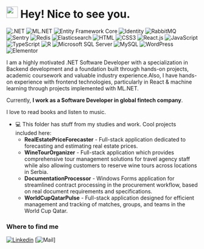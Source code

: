 <h1><img src="https://emojis.slackmojis.com/emojis/images/1531849430/4246/blob-sunglasses.gif?1531849430" width="30"/> Hey! Nice to see you.</h1>

![.NET](https://img.shields.io/badge/.NET-663399?style=flat-square&logo=.net&logoColor=white)
![ML.NET](https://img.shields.io/badge/ML.NET-green)
![Entity Framework Core](https://img.shields.io/badge/Entity_Framework_Core-blue)
![Identity](https://img.shields.io/badge/Identity-yellow)
![RabbitMQ](https://img.shields.io/badge/RabbitMQ-orange)
![Sentry](https://img.shields.io/badge/Sentry-purple)
![Redis](https://img.shields.io/badge/redis-%23DD0031.svg?&style=flat-square&logo=redis&logoColor=white)
![Elasticsearch](https://img.shields.io/badge/Elasticsearch-005571?logo=elasticsearch)
![HTML](https://img.shields.io/badge/HTML5-E34F26?style=flat-square&logo=html5&logoColor=white)
![CSS3](https://img.shields.io/badge/CSS3-1572B6?style=flat-square&logo=css3&logoColor=white)
![React.js](https://img.shields.io/badge/React.js-0081CB?style=flat-square&logo=react&logoColor=61DAFB)
![JavaScript](https://img.shields.io/badge/JavaScript-F7DF1E?style=flat-square&logo=javascript&logoColor=black)
![TypeScript](https://img.shields.io/badge/TypeScript-007ACC?style=flat-square&logo=typescript&logoColor=white)
![R](https://img.shields.io/badge/R-3776AB?style=flat-square&logo=R&logoColor=white)
![Microsoft SQL Server](https://img.shields.io/badge/Microsoft%20SQL%20Server-blue?logo=microsoft-sql-server)
![MySQL](https://img.shields.io/badge/MySQL-005C84?style=flat-square&logo=mysql&logoColor=white)
![WordPress](https://img.shields.io/badge/Wordpress-21759B?style=flat-square&logo=wordpress&logoColor=white)
![Elementor](https://img.shields.io/badge/Elementor-9146FF?style=flat-square&logo=elementor&logoColor=white)

I am a highly motivated .NET Software Developer with a specialization in Backend development and a foundation built through hands-on projects, academic coursework and valuable industry experience.Also, I have hands-on experience with frontend technologies, particularly in React & machine learning through projects implemented with ML.NET. 

Currently, **I work as a Software Developer in global fintech company**.

I love to read books and listen to music.

- 💻 This folder has stuff from my studies and work. Cool projects included here:
  - **RealEstatePriceForecaster** - Full-stack application dedicated to forecasting and estimating real estate prices.
  - **WineTourOrganizer** - Full-stack application which provides comprehensive tour management solutions for travel agency staff while also allowing customers to reserve wine tours across locations in Serbia.
  - **DocumentationProcessor** - Windows Forms application for streamlined contract processing in the procurement workflow, based on real document requirements and specifications.
  - **WorldCupQatarPulse** - Full-stack application designed for efficient management and tracking of matches, groups, and teams in the World Cup Qatar.

### Where to find me

[![Linkedin](https://img.shields.io/badge/LinkedIn-0077B5?style=flat-square&logo=linkedin&logoColor=white)]([https://www.linkedin.com/in/thestoryteller/](https://www.linkedin.com/in/nebojsa-marjanovic-876432183/)) 
[![Mail](https://img.shields.io/badge/Gmail-nebojsamarjanovic6@gmail.com-red?logo=gmail)]
